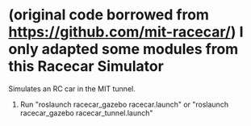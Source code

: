 (original code borrowed from https://github.com/mit-racecar/) I only adapted some modules from this
Racecar Simulator
=================
Simulates an RC car in the MIT tunnel.

1. Run "roslaunch racecar_gazebo racecar.launch" or "roslaunch racecar_gazebo racecar_tunnel.launch"
